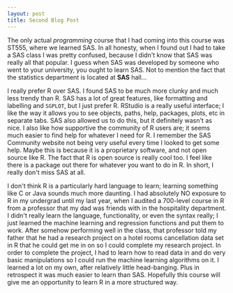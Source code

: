 ```yaml
---
layout: post
title: Second Blog Post
---
```


The only actual *programming* course that I had coming into this course was ST555, where we learned SAS. In all honesty, when I found out I had to take a SAS class I was pretty confused, because I didn't know that SAS was really all that popular. I guess when SAS was developed by someone who went to your university, you ought to learn SAS. Not to mention the fact that the statistics department is located at **SAS** hall...

I really prefer R over SAS. I found SAS to be much more clunky and much less trendy than R. SAS has a lot of great features, like formatting and labelling and `SGPLOT`, but I just prefer R. RStudio is a really useful interface; I like the way it allows you to see objects, paths, help, packages, plots, etc in separate tabs. SAS also allowed us to do this, but it definitely wasn't as nice. I also like how supportive the community of R users are; it seems much easier to find help for whatever I need for R. I remember the SAS Community website not being very useful every time I looked to get some help. Maybe this is because it is a proprietary software, and not open source like R. The fact that R is open source is really cool too. I feel like there is a package out there for whatever you want to do in R. In short, I really don't miss SAS at all.

I don't think R is a particularly hard language to learn; learning something like C or Java sounds much more daunting. I had absolutely NO exposure to R in my undergrad until my last year, when I audited a 700-level course in R from a professor that my dad was friends with in the hospitality department. I didn't really learn the language, functionality, or even the syntax really; I just learned the machine learning and regression functions and put them to work. After somehow performing well in the class, that professor told my father that he had a research project on a hotel rooms cancellation data set in R that he could get me in on so I could complete my research project. In order to complete the project, I had to learn how to read data in and do very basic manipulations so I could run the machine learning algorithms on it. I learned a lot on my own, after relatively little head-banging. Plus in retrospect it was much easier to learn than SAS. Hopefully this course will give me an opportunity to learn R in a more structured way.
